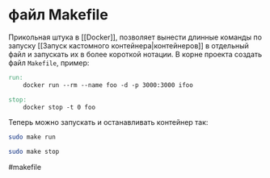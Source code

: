 # файл Makefile

Прикольная штука в  [[Docker]], позволяет вынести длинные команды по запуску [[Запуск кастомного контейнера|контейнеров]] в отдельный файл и запускать их в более короткой нотации.
В корне проекта создать файл `Makefile`, пример:

```Makefile
run:
	docker run --rm --name foo -d -p 3000:3000 ifoo

stop:
	docker stop -t 0 foo
```

Теперь можно запускать и останавливать контейнер так:
```bash
sudo make run

sudo make stop
```

#makefile